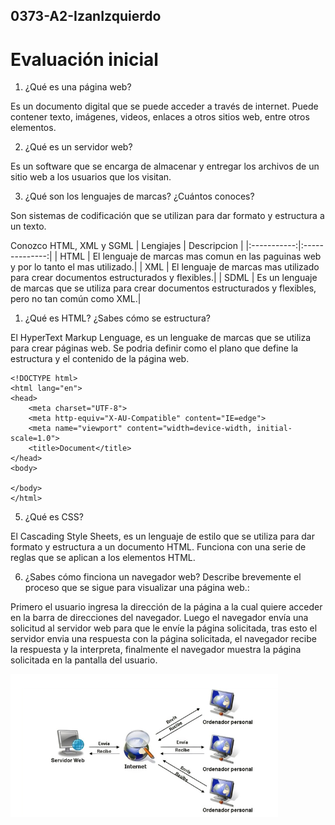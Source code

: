 ## 0373-A2-IzanIzquierdo

# Evaluación inicial


1. ¿Qué es una página web?
   
Es un documento digital que se puede acceder a través de internet. Puede contener texto, imágenes, videos, enlaces a otros sitios web, entre otros elementos.

2. ¿Qué es un servidor web?

Es un software que se encarga de almacenar y entregar los archivos de un sitio web a los usuarios que los visitan.

3. ¿Qué son los lenguajes de marcas? ¿Cuántos conoces?

Son sistemas de codificación que se utilizan para dar formato y estructura a un texto.

Conozco HTML, XML y SGML
| Lengiajes | Descripcion |
|:-----------:|:--------------:|
| HTML | El lenguaje de marcas mas comun en las paguinas web y por lo tanto el mas utilizado.|
| XML  | El lenguaje de marcas mas utilizado para crear documentos estructurados y flexibles.|
| SDML | Es un lenguaje de marcas que se utiliza para crear documentos estructurados y flexibles, pero no tan común como XML.|

1. ¿Qué es HTML? ¿Sabes cómo se estructura?
   
El HyperText Markup Lenguage, es un lenguake de marcas que se utiliza para crear páginas web. Se podria definir como el plano que define la estructura y el contenido de la página web.

```
<!DOCTYPE html>
<html lang="en">
<head>
    <meta charset="UTF-8">
    <meta http-equiv="X-AU-Compatible" content="IE=edge">
    <meta name="viewport" content="width=device-width, initial-scale=1.0">
    <title>Document</title>
</head>
<body>
    
</body>
</html>
```

5. ¿Qué es CSS?
   
El Cascading Style Sheets, es un lenguaje de estilo que se utiliza para dar formato y estructura a un documento HTML. Funciona con una serie de reglas que se aplican a los elementos HTML.
   
6. ¿Sabes cómo finciona un navegador web? Describe brevemente el proceso que se sigue para visualizar una página web.:
   
Primero el usuario ingresa la dirección de la página a la cual quiere acceder en la barra de direcciones del navegador. 
Luego el navegador envía una solicitud al servidor web para que le envíe la página solicitada, tras esto el servidor envia una respuesta con la página solicitada, el navegador recibe la respuesta y la interpreta, finalmente el navegador muestra la página solicitada en la pantalla del usuario.

![Esquema de peticiones HTML ](https://github.com/izanHub/0373-A2-IzanIzquierdo/blob/main/img/EsquemaDePeticionesHTML.png)